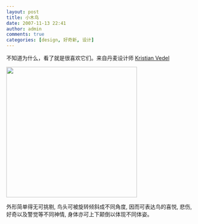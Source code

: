 ```yaml
---
layout: post
title: 小木鸟
date: 2007-11-13 22:41
author: admin
comments: true
categories: [design, 好奇新, 设计]
---
```

不知道为什么，看了就是很喜欢它们。来自丹麦设计师 <a target="_blank" href="http://www.modernchild.net/index2.php?pid=191&amp;cid=55">Kristian Vedel </a>

<img width="345" src="http://pic.yupoo.com/leoshcn/014394b5d4a7/medium.jpg" height="345" style="width: 345px; height: 345px" />

外形简单得无可挑剔, 鸟头可被旋转倾斜成不同角度, 因而可表达鸟的喜悦, 悲伤, 好奇以及警觉等不同神情, 身体亦可上下颠倒以体现不同体姿。

